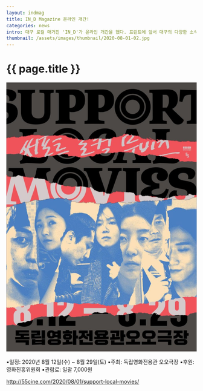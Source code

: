 ```yaml
---
layout: indmag
title: IN_D Magazine 온라인 개간!
categories: news
intro: 대구 로컬 매거진 'IN_D'가 온라인 개간을 했다. 프린트에 앞서 대구의 다양한 소식을 웹을 통해 더욱 빠르게 접할 수 있게되었다. 
thumbnail: /assets/images/thumbnail/2020-08-01-02.jpg
---
```

# {{ page.title }}
![logo](/assets/images/post/2020-08-01-02-01.jpg)


▪일정: 2020년 8월 12일(수) ~ 8월 29일(토)
▪주최: 독립영화전용관 오오극장
▪후원: 영화진흥위원회
▪관람료: 일괄 7,000원

http://55cine.com/2020/08/01/support-local-movies/